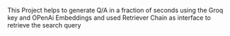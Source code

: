 This Project helps to generate Q/A in a fraction of seconds using the Groq key and OPenAi Embeddings and used Retriever Chain as interface to retrieve the search query
